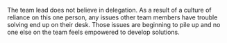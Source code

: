 The team lead does not believe in delegation. As a result of a culture of reliance on this one person, any issues other team members have trouble solving end up on their desk. Those issues are beginning to pile up and no one else on the team feels empowered to develop solutions.